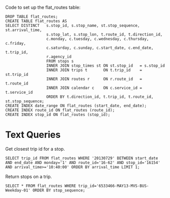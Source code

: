 Code to set up the flat_routes table:

    DROP TABLE flat_routes;
    CREATE TABLE flat_routes AS
    SELECT DISTINCT   s.stop_id, s.stop_name, st.stop_sequence, st.arrival_time,
                      s.stop_lat, s.stop_lon, t.route_id, t.direction_id, 
                      c.monday, c.tuesday, c.wednesday, c.thursday, c.friday,
                      c.saturday, c.sunday, c.start_date, c.end_date, t.trip_id,
                      r.agency_id
                      FROM stops s
                      INNER JOIN stop_times st ON st.stop_id   = s.stop_id
                      INNER JOIN trips t       ON t.trip_id    = st.trip_id
                      INNER JOIN routes r      ON r.route_id   = t.route_id
                      INNER JOIN calendar c    ON c.service_id = t.service_id
                      ORDER BY t.direction_id, t.trip_id, t.route_id, st.stop_sequence;
    CREATE INDEX date_range ON flat_routes (start_date, end_date);
    CREATE INDEX route_id ON flat_routes (route_id);
    CREATE INDEX stop_id ON flat_routes (stop_id);


Text Queries
============

Get closest trip id for a stop.

    SELECT trip_id FROM flat_routes WHERE '20130729' BETWEEN start_date AND end_date AND monday='1' AND route_id='16-62' AND stop_id='16154' AND arrival_time>='10:40:00' ORDER BY arrival_time LIMIT 1;

Return stops on a trip.

    SELECT * FROM flat_routes WHERE trip_id='6533466-MAY13-MVS-BUS-Weekday-01' ORDER BY stop_sequence;
